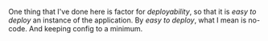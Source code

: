 One thing that I've done here is factor for *deployability*, so that it is *easy to deploy* an instance of the application. By *easy to deploy*, what I mean is no-code. And keeping config to a minimum.

